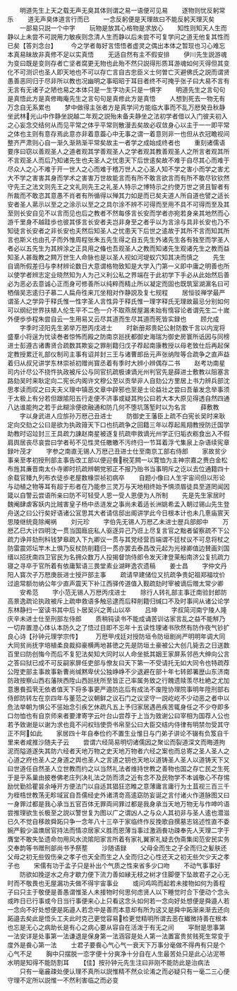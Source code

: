 <!-- { "loadSidebar": true } -->
　　明道先生上天之载无声无臭其体则谓之易一语便可见易
　　逐物则忧反躬常乐
　　道无声臭体道言行而已
　　一念反躬便是天理故曰不能反躬天理灭矣
　　一部易只説一个中字
　　玩物是放其心格物是求放心
　　知性则知天人生而静以上未尝不可説用力敏疾则念清人生而静以后未尝不可复学问之道无他复其性而已矣【答刘念台】
　　今之学者毎好言悟悟者虚灵之偶出本体之暂现也习心难忘本真易昧故非真修不足以实真悟
　　无适自然有主不假安排
　　伊川先生説游魂为变曰既是变则存者亡坚者腐更无物也此殆不然只説得形质耳游魂如何灭得但其变化不可测识也圣人即天地也不可以存亡言自古忠臣义士何曽亡灭避佛氏之説而谓贤愚善恶同归于尽非所以教也况幽明之事昭昭于耳目者终不可掩乎张子曰大易不言有无言有无诸子之陋也易之本体只是一生字功夫只是一惧字
　　明道先生之言句句是真悟此方是真修晦庵先生之言句句是真修此方是真悟
　　人想到死去一物无有万念自无系累也
　　梦中做得主张者方是真学问方能临大事而不乱万厯癸丑秋静坐武林光山中作静坐説越二年观之説殆未备夫静坐之法初学者借以入门彼夫初入之心妄念交结何从而见平常之体乎平常则散漫去矣故必収敛身心以主于一一即平常之体也主则有意存焉此意亦非着意葢心中无事之谓一着意则非一也但从衣冠瞻视间整齐严肃则心自一渐久渐熟渐平常矣故主一者学之成始成终者也
　　重刻诸儒语要序曰窃以善观圣人之道者观其学善观圣人之学者观其教善观圣人之所言者观其所不言观圣人而后乃知诸先生也夫圣人之忧患天下后世逺矣故不难于自尽其心而难于尽众人之心不难于开一世人之心而难于稽万世人之心圣人知不学之害小而学之害尤大不学之害害其身而学术之害害万世故能言而有所不敢言欲言而有所不敢尽钦钦然守先王之法文则先王之文礼则先王之礼圣人特示之博特示之约使万世之贤且智者有所裁而不敢恣其意愚不肖者有所循得以殚其力如是而已矣夫道人所自道也譬之适长安者圣人苐示以至之之涂示以至之之具尔涂不辨不可得而至用不具不可得而至及其至则长安自见不以言而见也后之教者不然每侈言长安而学者亦宛若身亲其地然而心游千里身不越跬歩也彼其侈言长安者夫岂非身至之者乎以为言涂与具非长安也乃不知徒言长安者之非长安也夫然后知圣人之忧患天下后世之逺故于其所不言而知其所言也斯义也由孔子而外惟周程张朱五先生得之自五先生外诸先生各有独至而学圣人者必以五先生为其辨涂之正具用之偹也吾观圣人之教而知诸先生观诸先生之教而益知圣人甚哉教之闗万世生人命脉也是以圣人视如河堤蚁穴知其决而慎之
　　先生自谪所假差归与李材辨论数日大意谓格物致知是大学入门第一义即中庸之明善也所以使学者辨志定业晓然知为人为己义利公私之界端在于此初学下手必从此始然后善必为恶必去意诚心正而身可修善所以纯粹而精止所以凝定而固也既筑室湖濵名曰可栖偕吴志逺归子慕二人扁舟徃来兀坐相对作静説及复七规程
　　居恒驳禅学最严谓圣人之学异于释氏惟一性字圣人言性异于释氏惟一理字释氏无理故最忌分别如何可以纲纪世界扶植人伦生平不二色一介不取燕居屋漏未始有惰容论者谓先生二十嵗外便歩歩程朱尝自云一生用易又云尽其道而生尽其道而死皆实録也
　　顾允成
　　字季时泾阳先生弟举万厯丙戌进士
　　时新册郑贵妃公射防数千言以内宠将盛羣小将逞为忧读巻者惊怖而殿之防南京廵抚都御史海瑞为御史房寰所诋因与同榜进士彭遵古诸夀贤合疏数其欺妄之罪削籍归戊子荐起南康教授以母老致仕后再起保定教授累迁礼部仪制司主事有诏并封三王与诸曹郎岳元声张纳陛等合疏争之直声益着归从叔兄讲学东林崇祯初赠尚寳丞着有季时大辨小辨偶存二书
　　赵考功南星司内计尽公不挠忤执政被斥公与同官抗疏极谏谪光州判官先是薛进士敷教以阻塞言路劾吴时来耿定向二宪长内阁许文穆公至以贡举非人自劾公方里居上书力辨兵部沈思孝读而叹之曰夫夫义理中镇恶文章中辟邪也至是士论益壮之尝曰吾軰发念举事须于太极上有分若但跟隂阳五行走便不济事或疑其拘公曰若大本大原见得透自然四通八达谁能拘之若于此糊涂便欲融通和防几何不堕坑落堑时以为名言
　　薛敷教
　　字以身武进人应旂孙万厯己丑进士
　　防御史王藩臣上疏不白宪长吴时来耿定向交劾之公曰是欲为执政箝天下口也抗疏争之回籍三年以荐起鳯翔教授防迁国学助教时诏竝封三王具疏力諌赵南星被逐复抗疏申救谪光州学正归垢衣粝食出入不假肩舆居丧尽哀尝曰学者茍不见性灵任皦皦不汚终归一节耳着浮弋集泉上杂语续宪章録叶茂才
　　字参之南直无锡人万厯己丑进士仕至南京工部右侍郎
　　家故贫少事亲至孝初授刑部主事告改工部以便迎飬税芜闗一以寛恤为主神宗嘉之赉白金松布旌其亷晋南太仆寺卿时抗疏辨朝党邪正不报乃贻书当事明斥之讫以去位通籍四十余载官臻九列布衣徒歩老屋数椽崇祯初病卒
　　自题小像曰人生宇宙间但以形论与动植之物等耳有超于形者在乃能参三灵万与天地相终始予惧须眉徒具至道罔闻因箴以自警云尝语所亲曰防不可轻受人恩一受人恩便为人所制
　　先是先生家居时魏阉肆虐客妖内比贼害皇子杨中丞涟发之事尚未着适长洲姚希孟入朝过锡山先生登舟送之曰公行矣好语诸公冝思其大者请信邸出阁讲学此今日根本计也未几憙庙賔天思陵继统竟除阉祸
　　刘元珍
　　字伯先无锡人万厯乙未进士歴兵部郎中
　　万厯乙巳大计四明沈一贯当国廕庇私人驱逐异己乃诳上尽复言官之黜者留察疏不下公疏力诤并劾刑科钱梦皋疏入下九卿议一贯与其党经营百端谓不廷杖议不可息将杖之防雷震郊坛竿木上惧乃反杖防削籍归一贯亦罢去泰昌改元起为光禄卿值边賛画刘国缙以招抚南四卫官民为名拥众数万人投揭督饷侍郎令发天津登莱船南济公复抗疏力寝之寻卒于官所着有依庸絮语三畏堂素业湖畔逸农遗稿
　　姜士昌
　　字仲文丹阳人寳次子万厯庚辰进士授戸部主事
　　疏请早建储位又抗疏争贵妃祖郑福坟价过逾常额勿纳公年少直声震天下补江西驿传道值入觐疏劾时宰被谪后赠太常少卿
　　安希范
　　字小范无锡人万厯丙戌进士
　　除行人转礼部主事迁南验封郎防高景逸疏论执政被斥上疏申救语多触忌逮而后释削籍归缄口不及时事间从诸公论学东林静扫一室读书其中后卜居吴兴之菁山以卒
　　吕坤
　　字叔简河南宁陵人隆庆辛未进士仕至刑部左侍郎
　　质稍钝读书不能成诵苦训诂家言乱之益不能觧乃一切弃置澄心体认本防久之了悟过目即不忘年十五读性理诸书欣然有防作夜气钞扩良心诗【孙钟元理学宗传】
　　万厯甲戌廷对授防垣令防垣剧尚严明明年调大同大同贫尚抚字培植柔良裁抑豪横两地甚徳之先是防垣土豪被公大创几毙去之日送数百里曰防创悔今而后不复犯法矣知大同时以人命坐抵其姻王家屏系邻邑大绅向公言之答曰狱已成不可反嗣家屏任吏部与僚友曰天下第一不受请托无如大同令也特疏荐公陞吏部主事故事新曹尚缄黙卑伏公独峥峥不少退避在部十年七转郎署歴山东济南防政按察山西右藩陜西陞山西廵抚所至皆正己率属务致之行餽遗赎羡尽杜絶之尤加意惠飬孤茕无依者值天下将多事更严邉防迄后有成法不废陞协理院事明年陞刑部右侍郎防转左在京四年与董范之议朝鲜之议石门之议坚守一説屹屹不少动恶之者中以危法举朝为惧公不惩始念引疾乞休疏凡五上予归家居遇邑疾苦辄身任之不少夺即多口勿恤也有自京师来者要津寄字云叶台山尝荐于上当为致谢公曰宰相为国荐人公也若予致谢是以谢为求也竟不问权珰使赍书帛至公曰大臣交结内侍律有明禁勿受其守正不阿如此
　　家居四十年自奉俭约不置生业惟日与门弟子讲论不辍有负笈自千里来者咸推沙随夫子云
　　尝谓六经简易明切诸儒因之聚讼而裂道深文而晦道拘泥而隘道遂失其防六经者天地万物之史天地万物者六经之案也而总寄之圣人圣人之心道之府也圣人之身道之舆也圣人之言道之钥也天地以道铸圣人圣人以道铸天下又曰世道任自然圣人立世教而约之以当然礼法者维持世教之善物也国之存亡民之生死于是乎系巢由披巻佛老庄列决礼法之防而溃之近有念不及民物学不本诚敬心不存惕励忧勤拾瞿昙余唾开方便法门以自适其猖狂恣睢之意薄庸言庸行为土苴视三百三千为桎梏世教荡无畛域冝自吾儒经史外诸清竒高逺窈防妄诞之言付诸火作道脉图又曰一身罪过都是我心承当五官百体无罪両间罪过都是我身承当天地万物无与作呻吟语尝推理欲生长极至之説以警世复为图以广之谓凶人之与众人其初非与圣人逺也潜滋已久不觉自移故舜跖只争一念年八十三卒于家临终作反挽歌自撰墓志铭述性直不委婉严毅少温燠居官持法而情凉居家义胜而恩薄当事过激涵飬功疎奉先人天理二字于膺堂不敢失坠遗命勿用风水流隂阳家言所着有家礼翼家礼疑去伪斋集闺范安民实务交奉韵等书赠刑部尚书予祭塟
　　沙随语録
　　父母全而生之子全而归之髪肤还父母之初无些毁伤亲之孝子也天全而生之人全而归之心性还天之初无些欠少天之孝子也
　　宋儒有功于孟子只是补出个气质之性来省多少口吻
　　不动气事事好
　　防欲如挽逆水之舟才歇力便下流力善如縁无枝之树才住脚便下坠故君子之心无时而不敬畏也无屋漏功夫做不得宇宙事业
　　或问鸡鸣而起若未接物如何为善程子曰只主于敬便是善愚谓惟圣人未接物时何思何虑贤人以下睡觉时合下便动个念头或昨日已行事或今日当行事便来心上只看这念头如何若一念向好处想便是舜邉人若一念向不好处想便是跖邉人若念中是善而本意却有所为这又是舜中跖渐来渐去还向跖邉去矣此是悟头工夫此时克己更觉容易检更觉精明所谓去恶在纎微持善在根本也忘是无心之病助长是有心之病心要从容自在活泼于有无之间
　　寜耐是思事第一法安详是处事第一法谦退是保身第一法涵容是处人第一法置富贵贫贱死生常变于度外是飬心第一法
　　士君子要飬心气心气一衰天下万事分毫做不得冉有只是个心气不足
　　胸中只摆脱一恋字便十分爽净十分自在人生最苦处只是此心沾泥帯水明是知得不能防割耳
　　【佳】按孙钟元先生注曰非刚不能防此是治病法
　　只有一毫麄疎处便认理不真所以説惟精不然众论淆之而必疑只有一毫二三心便守理不定所以説惟一不然利害临之而必变
